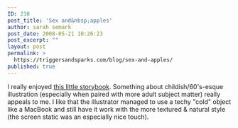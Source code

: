 ```yaml
---
ID: 238
post_title: 'Sex and&nbsp;apples'
author: sarah semark
post_date: 2008-05-21 10:26:23
post_excerpt: ""
layout: post
permalink: >
  https://triggersandsparks.com/blog/sex-and-apples/
published: true
---
```

I really enjoyed <a href="http://www.flickr.com/photos/museumofmodernfiction/sets/72157604997611884/show/">this little storybook</a>. Something about childish/60's-esque illustration (especially when paired with more adult subject matter) really appeals to me. I like that the illustrator managed to use a techy "cold" object like a MacBook and still have it work with the more textured &amp; natural style (the screen static was an especially nice touch).